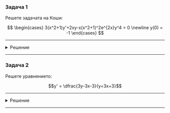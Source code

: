 ### Задача 1
Решете задачата на Коши:

$$
\begin{cases}
3(x^2+1)y'+2xy-x(x^2+1)^2e^{2x}y^4 = 0 \newline 
y(0) = -1
\end{cases}
$$

---

<details>
    <summary>Решение</summary>

Още няма решение :(
</details>

---

### Задача 2
Решете уравнението:

$$y' = \dfrac{3y-3x-3}{y+3x+3}$$

---

<details>
    <summary>Решение</summary>

Още няма решение :(
</details>

---
